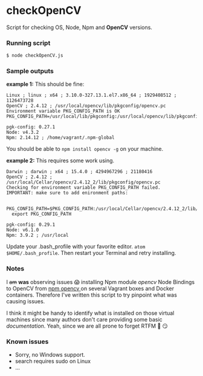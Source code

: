 # checkOpenCV
Script for checking OS, Node, Npm and **OpenCV** versions.

### Running script

```bash
$ node checkOpenCV.js
```

### Sample outputs

**example 1:** This should be fine:
```
Linux ; linux ; x64 ; 3.10.0-327.13.1.el7.x86_64 ; 1929408512 ; 1126473728
OpenCV ; 2.4.12 ; /usr/local/opencv/lib/pkgconfig/opencv.pc
Environment variable PKG_CONFIG_PATH is OK
PKG_CONFIG_PATH=/usr/local/lib/pkgconfig:/usr/local/opencv/lib/pkgconfig/

pgk-config: 0.27.1
Node: v4.3.2
Npm: 2.14.12 ; /home/vagrant/.npm-global
```
You should be able to `npm install opencv -g` on your machine.

**example 2:** This requires some work using.

```
Darwin ; darwin ; x64 ; 15.4.0 ; 4294967296 ; 21180416
OpenCV ; 2.4.12 ; /usr/local/Cellar/opencv/2.4.12_2/lib/pkgconfig/opencv.pc
Checking for environment variable PKG_CONFIG_PATH failed.
IMPORTANT: make sure to add enironment paths:

  PKG_CONFIG_PATH=$PKG_CONFIG_PATH:/usr/local/Cellar/opencv/2.4.12_2/lib/pkgconfig
  export PKG_CONFIG_PATH

pgk-config: 0.29.1
Node: v6.1.0
Npm: 3.9.2 ; /usr/local

```
Update your .bash_profile with your favorite editor. `atom $HOME/.bash_profile`.
Then restart your Terminal and retry installing.

### Notes
I ~~am~~ __was__ observing issues 😱 installing Npm module _opencv_ Node Bindings to OpenCV from [npm opencv ](https://www.npmjs.com/package/opencv) on several Vagrant boxes and Docker containers.
Therefore I've written this script to try pinpoint what was causing issues.

I think it might be handy to identify what is installed on those virtual machines since many authors don't care providing some basic _documentation_.
Yeah, since we are all prone to forget RTFM 📖 😏

### Known issues
- Sorry, no Windows support.
- search requires sudo on Linux
- ...

